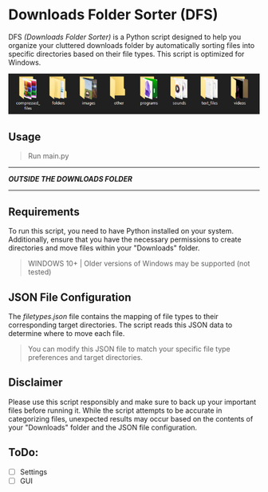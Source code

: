 # Downloads Folder Sorter (DFS)

DFS *(Downloads Folder Sorter)* is a Python script designed to help you organize your cluttered downloads folder by automatically sorting files into specific directories based on their file types. This script is optimized for Windows.

![Alt text](Preview.png)

## Usage

> Run main.py
___
***OUTSIDE THE DOWNLOADS FOLDER***
___
## Requirements

To run this script, you need to have Python installed on your system. Additionally, ensure that you have the necessary permissions to create directories and move files within your "Downloads" folder.

> WINDOWS 10+
> | Older versions of Windows may be supported (not tested)

## JSON File Configuration

The *filetypes.json* file contains the mapping of file types to their corresponding target directories. The script reads this JSON data to determine where to move each file.

>You can modify this JSON file to match your specific file type preferences and target directories.

## Disclaimer

Please use this script responsibly and make sure to back up your important files before running it. While the script attempts to be accurate in categorizing files, unexpected results may occur based on the contents of your "Downloads" folder and the JSON file configuration.

## ToDo:

- [ ] Settings
- [ ] GUI
